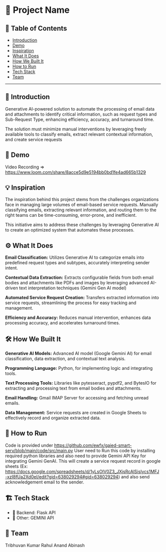 # 🚀 Project Name

## 📌 Table of Contents
- [Introduction](#introduction)
- [Demo](#demo)
- [Inspiration](#inspiration)
- [What It Does](#what-it-does)
- [How We Built It](#how-we-built-it)
- [How to Run](#how-to-run)
- [Tech Stack](#tech-stack)
- [Team](#team)

---

## 🎯 Introduction
Generative AI-powered solution to automate the processing of email data and attachments to identify critical information, such as request types and Sub-Request Type, enhancing efficiency, accuracy, and turnaround time. 

The solution must minimize manual interventions by leveraging freely available tools to classify emails, extract relevant contextual information, and create service requests

## 🎥 Demo
Video Recording => https://www.loom.com/share/8acce5d9e5194bb0bd1fe4ad665b1329


## 💡 Inspiration
The inspiration behind this project stems from the challenges organizations face in managing large volumes of email-based service requests. Manually classifying emails, extracting relevant information, and routing them to the right teams can be time-consuming, error-prone, and inefficient.

This initiative aims to address these challenges by leveraging Generative AI to create an optimized system that automates these processes.

## ⚙️ What It Does

**Email Classification:** 
Utilizes Generative AI to categorize emails into predefined request types and subtypes, accurately interpreting sender intent.

**Contextual Data Extraction:** 
Extracts configurable fields from both email bodies and attachments like PDFs and images by leveraging advanced AI-driven text interpretation techniques (Gemini Gen AI model)

**Automated Service Request Creation:** 
Transfers extracted information into service requests, streamlining the process for easy tracking and management.

**Efficiency and Accuracy:** 
Reduces manual intervention, enhances data processing accuracy, and accelerates turnaround times.

## 🛠️ How We Built It

**Generative AI Models:** 
Advanced AI model (Google Gemini AI) for email classification, data extraction, and contextual text analysis. 

**Programming Language:** 
Python, for implementing logic and integrating tools.

**Text Processing Tools:** 
Libraries like pytesseract, pypdf2, and BytesIO for extracting and processing text from email bodies and attachments.

**Email Handling:** 
Gmail IMAP Server for accessing and fetching unread emails.

**Data Management:** 
Service requests are created in Google Sheets to effectively record and organize extracted data.


## 🏃 How to Run
Code is provided under https://github.com/ewfx/gaied-smart-serv/blob/main/code/src/main.py
User need to Run this code by installing required python libraries and also need to provide Gemini API Key for integrating Gemini GenAI.
This will create a service request record in google sheets (Ex: https://docs.google.com/spreadsheets/d/1yLsOlV0Z3_JXjsRcAlSisIycs1MFJ-xzI8fUa2Xd0eI/edit?gid=638029294#gid=638029294) and also send acknowledgement email to the sender.

## 🏗️ Tech Stack
- 🔹 Backend: Flask API
- 🔹 Other: GEMINI API

## 👥 Team
Tribhuvan Kumar
Rahul
Anand
Abinash


